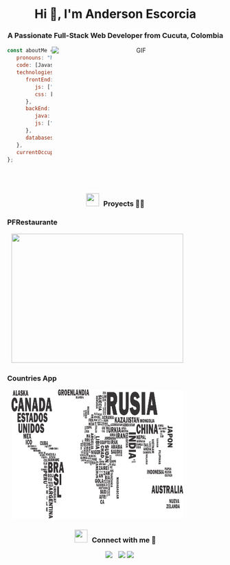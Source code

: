 <h1 align="center">Hi 👋, I'm Anderson Escorcia </h1>
<h3 align="center">A Passionate Full-Stack Web Developer from Cucuta, Colombia</h3>



<a target="_blank" align="center">
  <img align="right" top="500" height="300" width="400" alt="GIF" src="https://media.giphy.com/media/SWoSkN6DxTszqIKEqv/giphy.gif">
</a>

```javascript
const aboutMe = {
   pronouns: "he" | "him",
   code: [Javascript, HTML, CSS, Java],
   technologies: {
      frontEnd: {
         js: ["React"],
         css: ["Bootstrap", "Material Design", "tailwind CSS", "Pure CSS"]
      },
      backEnd: {
         java: ["Spring"],
         js: ["Node", "Express"],
      },
      databases: ["Posgres", "SQLite", "Sequelize"],
   },
   currentOccupation: ["last year student, open for job opportunities"],
};
```
</br></br>

<h3 align="center" > <img src="https://media.giphy.com/media/iY8CRBdQXODJSCERIr/giphy.gif" width="30" height="30" style="margin-right: 10px;">Proyects 👨‍💻</h3>
			<h3>PFRestaurante</h3>
 			 <a style="margin-left: 10px;"  target="_blank" href="https://pf-kiliss.vercel.app/">
			<img src="https://github.com/ander0399/pfrestaurante/blob/main/client/src/assets/home/burger-header.png" height="300" width="400"></a>	       
			<h3>Countries App</h3>
			<a style="margin-left: 10px;"  target="_blank" href="https://pi-countries-henry-beta.vercel.app/">
			<img src="https://github.com/ander0399/PI_COUNTRIES_HENRY/blob/main/countries.png" height="300" width="400"></a>

<h3 align="center" > <img src="https://media.giphy.com/media/iY8CRBdQXODJSCERIr/giphy.gif" width="30" height="30" style="margin-right: 10px;">Connect with me 🤝</h3>

<p align="center">
 <div align="center"  class="icons-social" style="margin-left: 10px;">
        <a style="margin-left: 10px;" target="_blank" href="https://www.linkedin.com/in/anderson-de-jesus-escorcia-hernandez-aa389321b/">
			<img src="https://img.icons8.com/doodle/40/000000/linkedin--v2.png"></a>
        <a style="margin-left: 10px;" target="_blank" href="https://github.com/ander0399">
		<img src="https://img.icons8.com/doodle/40/000000/github--v1.png"></a>
     <a href="mailto:ander68@live.com"> 
		<img src="https://img.icons8.com/doodle/1x/email--v2.png"></a>
      </div>
</p>
